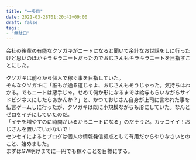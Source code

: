 ```yaml
---
title: "一歩目"
date: 2021-03-28T01:20:42+09:00
draft: false
tags:
- "無駄口"
---
```


会社の後輩の有能なクソガキがニートになると聞いて余計なお世話をしに行ったけど思いのほかキラキラニートだったのでおじさんもキラキラニートを目指すことにした。  

クソガキは前々から個人で稼ぐ事を目指していた。  
そんなクソガキに「誰もが通る道じゃよ、おじさんもそうじゃった。気持ちはわかる。でもニートは悪手じゃ。せめて何か形になるまでは給与もらいながらサイドビジネスにしたらあかんか？」と、かつておじさん自身が上司に言われた事を伝言ゲームしに行ったが、クソガキは既に小規模ながらも形にしていた。なんとゼロをイチにしていたのだ。  
「イチを増やすのに時間がいるからニートになる」のだそうだ。カッコイイ！おじさんを置いていかないで！  
センセイによるとブログは個人の情報発信拠点として有用だからやりなさいとのこと、始めました。  
まずはGW明けまでに一円でも稼ぐことを目標にする。  
